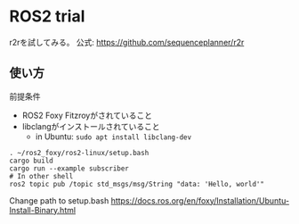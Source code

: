 # ROS2 trial

r2rを試してみる。
公式: https://github.com/sequenceplanner/r2r

## 使い方

前提条件
- ROS2 Foxy Fitzroyがされていること
- libclangがインストールされていること
   - in Ubuntu: `sudo apt install libclang-dev`

```
. ~/ros2_foxy/ros2-linux/setup.bash
cargo build
cargo run --example subscriber
# In other shell
ros2 topic pub /topic std_msgs/msg/String "data: 'Hello, world'"
```
Change path to setup.bash https://docs.ros.org/en/foxy/Installation/Ubuntu-Install-Binary.html